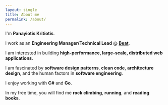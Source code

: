 ```yaml
---
layout: single
title: About me
permalink: /about/
---
```

  

I'm **Panayiotis Kritiotis**.

I work as an **Engineering Manager/Technical Lead** @ **[Beat](https://thebeat.co/)**.

I am interested in building **high-performance, large-scale, distributed web applications**.

I am fascinated by **software design patterns**, **clean code**, **architecture design**, and the human factors in **software engineering**.

I enjoy working with **C#** and **Go**.

In my free time, you will find me **rock climbing**, **running**, and **reading books**.

